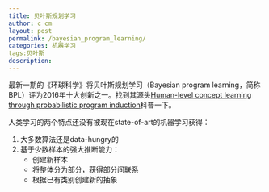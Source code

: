```yaml
---
title: 贝叶斯规划学习
author: c cm
layout: post
permalink: /bayesian_program_learning/
categories: 机器学习
tags:贝叶斯
description:
---
```


最新一期的《环球科学》将贝叶斯规划学习（Bayesian program learning，简称BPL）评为2016年十大创新之一。找到其源头[Human-level concept learning through probabilistic program induction](http://web.mit.edu/cocosci/Papers/Science-2015-Lake-1332-8.pdf)科普一下。

人类学习的两个特点还没有被现在state-of-art的机器学习获得：
1. 大多数算法还是data-hungry的
2. 基于少数样本的强大推断能力：
    * 创建新样本
    * 将整体分为部分，获得部分间联系
    * 根据已有类别创建新的抽象
